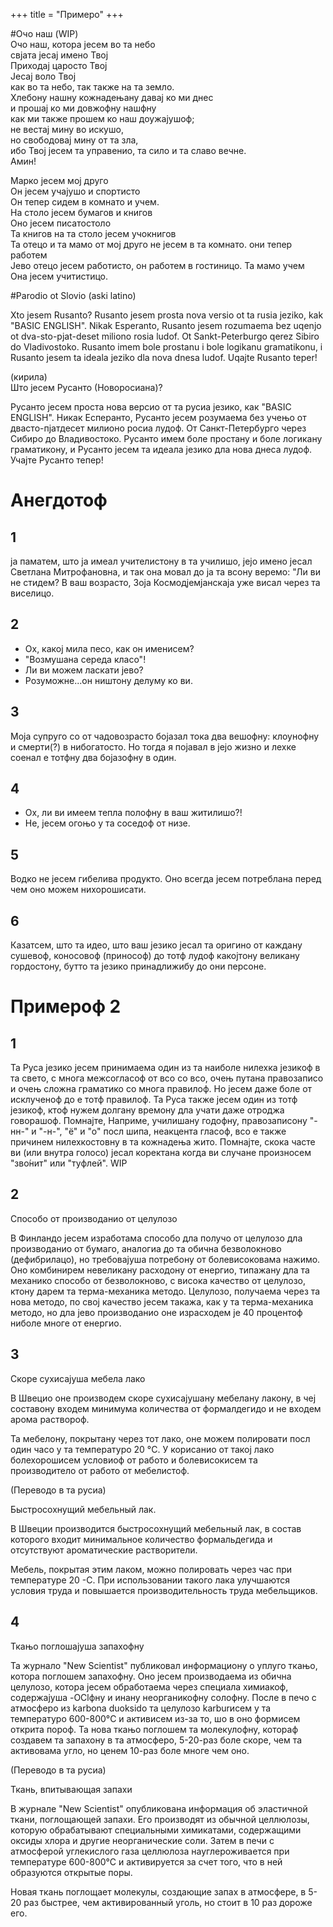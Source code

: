 +++
title = "Примеро"
+++

#Очо наш (WIP)\
Очо наш, котора јесем во та небо\
свјата јесај имено Твој\
Приходај царосто Твој\
Јесај воло Твој\
как во та небо, так также на та земло.\
Хлебону нашну кожнадењану давај ко ми днес\
и прошај ко ми довжофну нашфну\
как ми также прошем ко наш доужајушоф;\
не вестај мину во искушо,\
но свободовај мину от та зла,\
ибо Твој јесем та управенио, та сило и та славо вечне.\
Амин!


Марко јесем мој друго\
Он јесем учајушо и спортисто\
Он тепер сидем в комнато и учем.\
На столо јесем бумагов и книгов\
Оно јесем писатостоло \
Та книгов на та столо јесем учокнигов\
Та отецо и та мамо от мој друго не јесем в та комнато. они тепер работем\
Јево отецо јесем работисто, он работем в гостиницо. Та мамо учем\
Она јесем учитистицо.


#Parodio ot Slovio (aski latino)

Xto jesem Rusanto? Rusanto jesem prosta nova versio ot ta rusia jeziko, kak "BASIC ENGLISH". Nikak Esperanto, Rusanto jesem rozumaema bez uqenjo ot dva-sto-pjat-deset miliono rosia ludof. Ot Sankt-Peterburgo qerez Sibiro do Vladivostoko. Rusanto imem bole prostanu i bole logikanu gramatikonu, i Rusanto jesem ta ideala jeziko dla nova dnesa ludof. Uqajte Rusanto teper!

(кирила)\
Што јесем Русанто (Новоросиана)?

Русанто јесем проста нова версио от та русиа језико, как "BASIC ENGLISH". Никак Есперанто, Русанто јесем розумаема без учењо от двасто-пјатдесет милионо росиа лудоф. От Санкт-Петербурго через Сибиро до Владивостоко. Русанто имем боле простану и боле логикану граматикону, и Русанто јесем та идеала језико дла нова днеса лудоф. Учајте Русанто тепер!


# Анегдотоф

## 1

ја паматем, што ја имеал учителистону в та училишо, јејо имено јесал Светлана Митрофановна, и так она мовал до ја та всону веремо:
"Ли ви не стидем? В ваш возрасто, Зоја Космодјемјанскаја уже висал через та виселицо.

## 2

- Ох, какој мила песо, как он именисем?
- "Возмушана середа класо"!
- Ли ви можем ласкати јево?
- Розуможне...он ништону делуму ко ви.

## 3

Моја супруго со от чадовозрасто бојазал тока два вешофну:
клоунофну и смерти(?) в нибогатосто. Но тогда я појавал в јејо жизно и лехке соенал е тотфну два бојазофну в один.

## 4

- Ох, ли ви имеем тепла полофну в ваш житилишо?!
- Не, јесем огоњо у та соседоф от низе.

## 5

Водко не јесем гибелива продукто. Оно всегда јесем потреблана перед чем оно можем нихорошисати.

## 6

Казатсем, што та идео, што ваш језико јесал та оригино от каждану сушевоф, коносовоф (принософ) до тотф лудоф какојтону великану гордостону, бутто та језико принадлижибу до они персоне.

# Примероф 2
## 1

Та Руса језико јесем принимаема один из та наиболе нилехка језикоф в та свето, с многа межсогласоф от всо со всо, очењ путана правозаписо и очењ сложна граматико со многа правилоф. Но јесем даже боле от исклученоф до е тотф правилоф. Та Руса также јесем один из тотф језикоф, ктоф нужем долгану времону дла учати даже отроджа говорашоф. Помнајте, Наприме, училишану годофну, правозаписону "-нн-" и "-н-", "ё" и "о" посл шипа, неакцента гласоф, всо е также причинем нилехкостовну в та кожнадења жито. Помнајте, скока часте ви (или внутра голосо) јесал коректана когда ви случане произносем "зво́нит" или "туфлей". WIP

## 2

Способо от производанио от целулозо

В Финландо јесем изработама способо дла получо от целулозо дла производанио от бумаго, аналогиа до та обична безволокново (дефибрилацо), но требовајуша потребону от болевисоковама нажимо. Оно комбинирем невеликану расходону от енергио, типажану дла та механико способо от безволокново, с висока качество от целулозо, ктону дарем та терма-механика методо.
Целулозо, получаема через та нова методо, по свој качество јесем такажа, как у та терма-механика методо, но дла јево производанио оне израсходем je 40 процентоф ниболе многе от енергио.



## 3

Скоре сухисајуша мебела лако

В Швецио оне производем скоре сухисајушану мебелану лакону, в чеј составону входем минимума количества от формалдегидо и не входем арома раствороф.

Та мебелону, покрытану через тот лако, оне можем полировати посл один часо у та температуро 20 °C. У корисанио от такој лако болехорошисем условиоф от работо и болевисокисем та производитело от работо от мебелистоф.

(Переводо в та русиа)

Быстросохнущий мебельный лак.

В Швеции производится быстросохнущий мебельный лак, в состав которого входит минимальное количество формальдегида и отсутствуют ароматические растворители.

Мебель, покрытая этим лаком, можно полировать через час при температуре 20 -С. При использовании такого лака улучшаются условия труда и повышается производительность труда мебельщиков.


## 4

Ткањо поглошајуша запахофну

Та журнало "New Scientist" публиковал информациону о уплуго ткањо, котора поглошем запахофну. Оно јесем производаема из обична целулозо, котора јесем обработаема
через специала химиакоф, содержајуша -OClфну и инану неорганикофну солофну. После в печо с атмосферо из karbona duoksido та целулозо karburисем у та температуро 600-800°C и активисем из-за то, шо в оно формисем открита пороф.
Та нова ткањо поглошем та молекулофну, котораф создавем та запахону в та атмосферо, 5-20-раз боле скоре, чем та активовама угло, но ценем 10-раз боле многе чем оно.

(Переводо в та русиа)

Ткань, впитывающая запахи

В журнале "New Scientist" опубликована информация об эластичной ткани, поглощающей запахи. Его производят из обычной целлюлозы, которую обрабатывают специальными химикатами, содержащими оксиды хлора и другие неорганические соли. Затем в печи с атмосферой углекислого газа целлюлоза науглероживается при температуре 600-800°С и активируется за счет того, что в ней образуются открытые поры.

Новая ткань поглощает молекулы, создающие запах в атмосфере, в 5-20 раз быстрее, чем активированный уголь, но стоит в 10 раз дороже его.
